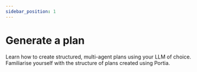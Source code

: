 ```yaml
---
sidebar_position: 1
---
```


# Generate a plan
Learn how to create structured, multi-agent plans using your LLM of choice. 
Familiarise yourself with the structure of plans created using Portia.

